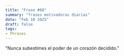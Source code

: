 ```yaml
---
title: "Frase #68"
summary: "frases motivadoras diarias"
date: "Feb 10 2025"
draft: false
tags:
- Phrases
---
```


"Nunca subestimes el poder de un corazón decidido."

